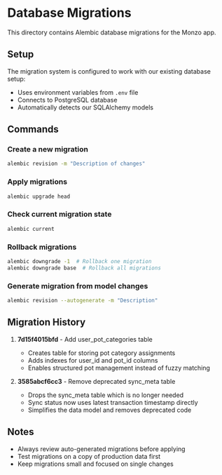 # Database Migrations

This directory contains Alembic database migrations for the Monzo app.

## Setup

The migration system is configured to work with our existing database setup:

- Uses environment variables from `.env` file
- Connects to PostgreSQL database
- Automatically detects our SQLAlchemy models

## Commands

### Create a new migration
```bash
alembic revision -m "Description of changes"
```

### Apply migrations
```bash
alembic upgrade head
```

### Check current migration state
```bash
alembic current
```

### Rollback migrations
```bash
alembic downgrade -1  # Rollback one migration
alembic downgrade base  # Rollback all migrations
```

### Generate migration from model changes
```bash
alembic revision --autogenerate -m "Description"
```

## Migration History

1. **7d15f4015bfd** - Add user_pot_categories table
   - Creates table for storing pot category assignments
   - Adds indexes for user_id and pot_id columns
   - Enables structured pot management instead of fuzzy matching

2. **3585abcf6cc3** - Remove deprecated sync_meta table
   - Drops the sync_meta table which is no longer needed
   - Sync status now uses latest transaction timestamp directly
   - Simplifies the data model and removes deprecated code

## Notes

- Always review auto-generated migrations before applying
- Test migrations on a copy of production data first
- Keep migrations small and focused on single changes 
